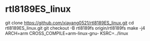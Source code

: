 # rtl8189ES_linux
git clone https://github.com/xiayang0521/rtl8189ES_linux.git
cd rtl8189ES_linux.git
git checkout -B rtl8189fs origin/rtl8189fs
make -j4 ARCH=arm CROSS_COMPILE=arm-linux-gnu- KSRC=../linux
